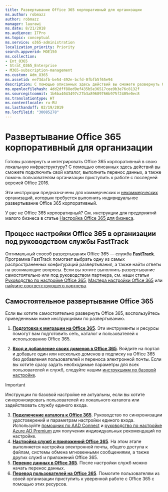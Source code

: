 ```yaml
---
title: Развертывание Office 365 корпоративный для организации
ms.author: robmazz
author: robmazz
manager: laurawi
ms.date: 8/21/2018
ms.audience: ITPro
ms.topic: conceptual
ms.service: o365-administration
localization_priority: Priority
search.appverid: MOE150
ms.collection:
- Ent_O365
- Strat_O365_Enterprise
- M365-subscription-management
ms.custom: Adm_O365
ms.assetid: ee73dafb-be54-492e-bcfd-0fbfb5f65e94
description: С помощью описанных здесь действий вы сможете развернуть Office 365, подключить Active Directory, выполнить перенос данных, а также помочь пользователям организации приступить к работе с последней версией Office 2016.
ms.openlocfilehash: 4dd2dff88ed9ef435b5e36517cee9b3e76c8132f
ms.sourcegitcommit: 1b6ba4043497c27b3a89689766b975f2405e0ec8
ms.translationtype: HT
ms.contentlocale: ru-RU
ms.lasthandoff: 02/19/2019
ms.locfileid: "30085278"
---
```

# <a name="deploy-office-365-enterprise-for-your-organization"></a>Развертывание Office 365 корпоративный для организации
Готовы развернуть и интегрировать Office 365 корпоративный в свою локальную инфраструктуру? С помощью описанных здесь действий вы сможете подключить свой каталог, выполнить перенос данных, а также помочь пользователям организации приступить к работе с последней версией Office 2016.
  
Эти инструкции предназначены для коммерческих и [некоммерческих](https://go.microsoft.com/fwlink/?LinkId=627221) организаций, которым требуется выполнить индивидуальное развертывание Office 365 корпоративный. 
  
У вас не Office 365 корпоративный? См. инструкции для предприятий малого бизнеса в статье [Настройка Office 365 для бизнеса](https://support.office.com/article/6a3a29a0-e616-4713-99d1-15eda62d04fa). 
  
## <a name="guided-enterprise-office-365-setup-process-with-fasttrack"></a>Процесс настройки Office 365 в организации под руководством службы FastTrack
Оптимальный способ развертывания Office 365 — служба **[FastTrack](https://docs.microsoft.com/fasttrack)**. Программа FastTrack помогает выбрать одну из самых распространенных конфигураций развертывания, а также найти ответы на возникающие вопросы. Если вы хотите выполнить развертывание самостоятельно или под руководством партнера, см. наши статьи [Руководство по настройке Office 365](https://support.office.com/article/Set-up-Office-365-for-business-6a3a29a0-e616-4713-99d1-15eda62d04fa), [Мастера настройки Office 365](https://aka.ms/o365fasttrack) или [найдите соответствующего партнера](https://partnercenter.microsoft.com/ru-RU/pcv/search).

## <a name="self-deployment-of-office-365"></a>Самостоятельное развертывание Office 365
Если вы хотите самостоятельно развернуть Office 365, воспользуйтесь приведенными ниже инструкциями по развертыванию.

1. **[Подготовка к миграции на Office 365](get-your-organization-ready-for-office-365.md)**. Эти инструменты и ресурсы помогут вам подготовить сеть, каталог и пользователей к использованию Office 365.

2. **[Вход и добавление своих доменов в Office 365](https://portal.office.com/Domains/AddDomainWizard.aspx?Scenario=AdvancedSetup)**. Войдите на портал и добавьте один или несколько доменов в подписку на Office 365 без добавления пользователей и переноса электронной почты. Если вы хотите сразу задать необходимые параметры для всех пользователей и служб, следуйте нашим [инструкциям по базовой настройке](https://support.office.com/article/Set-up-Office-365-for-business-6a3a29a0-e616-4713-99d1-15eda62d04fa).

>[!IMPORTANT] 
>Инструкции по базовой настройке не актуальны, если вы хотите синхронизировать пользователей из локального каталога или задействовать службу единого входа.

3. **[Подключение каталога к Office 365](https://support.office.com/article/Understanding-Office-365-Identity-and-Azure-Active-Directory-06a189e7-5ec6-4af2-94bf-a22ea225a7a9)**. Руководство по синхронизации удостоверений и параметрам настройки единого входа. Используйте [помощник по AAD Connect](https://aka.ms/aadconnectpwsync) и [руководство по настройке Azure AD Premium](https://aka.ms/aadpguidance) для получения индивидуальных рекомендаций по настройке.
4. **[Настройка служб и приложений Office 365](configure-services-and-applications.md)**. На этом этапе выполняется настройка электронной почты, общего доступа к файлам, системы обмена мгновенными сообщениями, а также других служб и приложений Office 365.
5. **[Перенос данных в Office 365](migrate-data-to-office-365.md)**. После настройки служб можно начать перенос данных.
6. **[Перевод пользователей на Office 365](https://support.office.com/article/Get-started-with-Office-365-for-business-d6466f0d-5d13-464a-adcb-00906ae87029)**. Помогите пользователям из своей организации приступить к уверенной работе с Office 365 с помощью этих ресурсов.